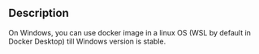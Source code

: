 ## Description

On Windows, you can use docker image in a linux OS (WSL by default in Docker Desktop) till Windows version is stable.